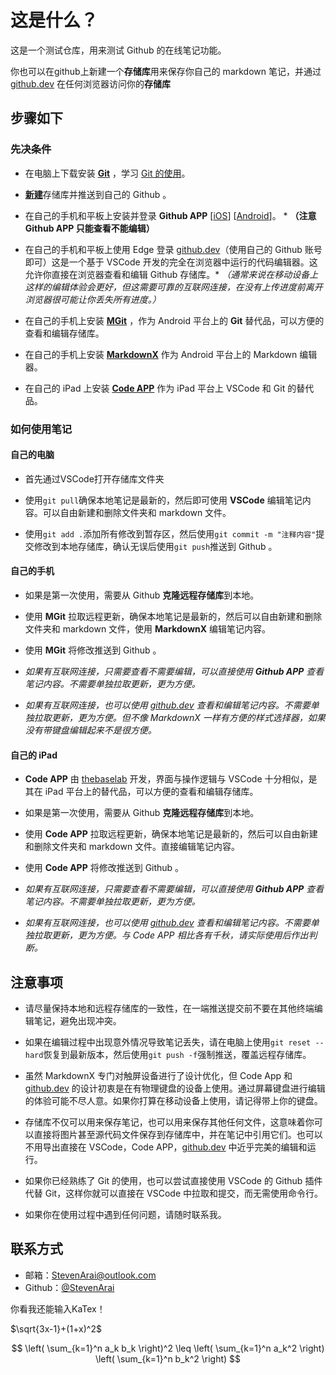 # 这是什么？
这是一个测试仓库，用来测试 Github 的在线笔记功能。

你也可以在github上新建一个**存储库**用来保存你自己的 markdown 笔记，并通过 [github.dev](https://github.dev/) 在任何浏览器访问你的**存储库**

## 步骤如下
### 先决条件
* 在电脑上下载安装 [**Git**](https://git-scm.com/) ，学习 [Git 的使用](https://www.runoob.com/git/git-tutorial.html)。 

* [**新建**](https://www.runoob.com/git/git-create-repository.html)存储库并推送到自己的 Github 。 

* 在自己的手机和平板上安装并登录 **Github APP** [[iOS](https://apps.apple.com/us/app/github/id1477376905?l=zh)] [[Android](https://www.bing.com/search?q=github+android+apk&qs=UT&pq=github+android+&sk=MQT1UT3CT1&sc=10-15&cvid=AE6F19B44ED441659115477A915A871C&FORM=QBRE&sp=6&ghc=1&lq=0)]。 * **（注意 Github APP 只能查看不能编辑）**

* 在自己的手机和平板上使用 Edge 登录 [github.dev](https://github.dev/)（使用自己的 Github 账号即可）这是一个基于 VSCode 开发的完全在浏览器中运行的代码编辑器。这允许你直接在浏览器查看和编辑 Github 存储库。* *（通常来说在移动设备上这样的编辑体验会更好，但这需要可靠的互联网连接，在没有上传进度前离开浏览器很可能让你丢失所有进度。）*

* 在自己的手机上安装 [**MGit**](https://f-droid.org/packages/com.manichord.mgit/) ，作为 Android 平台上的 **Git** 替代品，可以方便的查看和编辑存储库。 

* 在自己的手机上安装 [**MarkdownX**](https://github.com/Ryeeeeee/MarkdownX) 作为 Android 平台上的 Markdown 编辑器。

* 在自己的 iPad 上安装 [**Code APP**](https://thebaselab.com/code/) 作为 iPad 平台上 VSCode 和 Git 的替代品。

### 如何使用笔记

#### 自己的电脑

* 首先通过VSCode打开存储库文件夹

* 使用`git pull`确保本地笔记是最新的，然后即可使用 **VSCode** 编辑笔记内容。可以自由新建和删除文件夹和 markdown 文件。

* 使用`git add .`添加所有修改到暂存区，然后使用`git commit -m "注释内容"`提交修改到本地存储库，确认无误后使用`git push`推送到 Github 。

#### 自己的手机

* 如果是第一次使用，需要从 Github **克隆远程存储库**到本地。

* 使用 **MGit** 拉取远程更新，确保本地笔记是最新的，然后可以自由新建和删除文件夹和 markdown 文件，使用 **MarkdownX** 编辑笔记内容。

* 使用 **MGit** 将修改推送到 Github 。


* *如果有互联网连接，只需要查看不需要编辑，可以直接使用 **Github APP** 查看笔记内容。不需要单独拉取更新，更为方便。*

* *如果有互联网连接，也可以使用 [github.dev](https://github.dev/) 查看和编辑笔记内容。不需要单独拉取更新，更为方便。但不像 MarkdownX 一样有方便的样式选择器，如果没有带键盘编辑起来不是很方便。*

#### 自己的 iPad

* **Code APP** 由 [thebaselab](https://thebaselab.com/) 开发，界面与操作逻辑与 VSCode 十分相似，是其在 iPad 平台上的替代品，可以方便的查看和编辑存储库。

* 如果是第一次使用，需要从 Github **克隆远程存储库**到本地。

* 使用 **Code APP** 拉取远程更新，确保本地笔记是最新的，然后可以自由新建和删除文件夹和 markdown 文件。直接编辑笔记内容。

* 使用 **Code APP** 将修改推送到 Github 。

* *如果有互联网连接，只需要查看不需要编辑，可以直接使用 **Github APP** 查看笔记内容。不需要单独拉取更新，更为方便。*

* *如果有互联网连接，也可以使用 [github.dev](https://github.dev/) 查看和编辑笔记内容。不需要单独拉取更新，更为方便。与 Code APP 相比各有千秋，请实际使用后作出判断。*
## 注意事项
* 请尽量保持本地和远程存储库的一致性，在一端推送提交前不要在其他终端编辑笔记，避免出现冲突。

* 如果在编辑过程中出现意外情况导致笔记丢失，请在电脑上使用`git reset --hard`恢复到最新版本，然后使用`git push -f`强制推送，覆盖远程存储库。

* 虽然 MarkdownX 专门对触屏设备进行了设计优化，但 Code App 和 [github.dev](https://github.dev/) 的设计初衷是在有物理键盘的设备上使用。通过屏幕键盘进行编辑的体验可能不尽人意。如果你打算在移动设备上使用，请记得带上你的键盘。

* 存储库不仅可以用来保存笔记，也可以用来保存其他任何文件，这意味着你可以直接将图片甚至源代码文件保存到存储库中，并在笔记中引用它们。也可以不用导出直接在 VSCode，Code APP，[github.dev](https://github.dev/) 中近乎完美的编辑和运行。

* 如果你已经熟练了 Git 的使用，也可以尝试直接使用 VSCode 的 Github 插件代替 Git，这样你就可以直接在 VSCode 中拉取和提交，而无需使用命令行。

* 如果你在使用过程中遇到任何问题，请随时联系我。

## 联系方式
* 邮箱：[StevenArai@outlook.com](mailto:StevenArai@outlook.com)
* Github：[@StevenArai](https://github.com/StevenArai)

你看我还能输入KaTex！

$\sqrt{3x-1}+(1+x)^2$

$$
\left( \sum_{k=1}^n a_k b_k \right)^2 \leq \left( \sum_{k=1}^n a_k^2 \right) \left( \sum_{k=1}^n b_k^2 \right)
$$